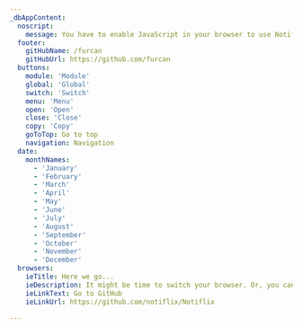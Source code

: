 ```yaml
---
_dbAppContent:
  noscript:
    message: You have to enable JavaScript in your browser to use Notiflix.
  footer:
    gitHubName: /furcan
    gitHubUrl: https://github.com/furcan
  buttons:
    module: 'Module'
    global: 'Global'
    switch: 'Switch'
    menu: 'Menu'
    open: 'Open'
    close: 'Close'
    copy: 'Copy'
    goToTop: Go to top
    navigation: Navigation
  date:
    monthNames:
      - 'January'
      - 'February'
      - 'March'
      - 'April'
      - 'May'
      - 'June'
      - 'July'
      - 'August'
      - 'September'
      - 'October'
      - 'November'
      - 'December'
  browsers:
    ieTitle: Here we go...
    ieDescription: It might be time to switch your browser. Or, you can use the repository link below.
    ieLinkText: Go to GitHub
    ieLinkUrl: https://github.com/notiflix/Notiflix

---
```

